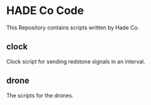 # HADE Co Code
This Repository contains scripts written by Hade Co.

## clock
Clock script for sending redstone signals in an interval.

## drone
The scripts for the drones.
